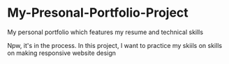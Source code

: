 # My-Presonal-Portfolio-Project
My personal portfolio which features my resume and technical skills

Npw, it's in the process. In this project, I want to practice my skiils on skills on making responsive website design
